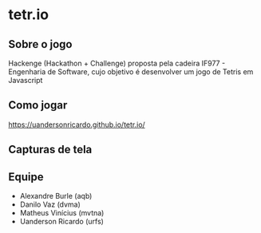 # tetr.io

## Sobre o jogo

Hackenge (Hackathon + Challenge) proposta pela cadeira IF977 - Engenharia de Software, cujo objetivo é desenvolver um jogo de Tetris em Javascript

## Como jogar

https://uandersonricardo.github.io/tetr.io/

## Capturas de tela

## Equipe

- Alexandre Burle (aqb)
- Danilo Vaz (dvma)
- Matheus Vinícius (mvtna)
- Uanderson Ricardo (urfs)
